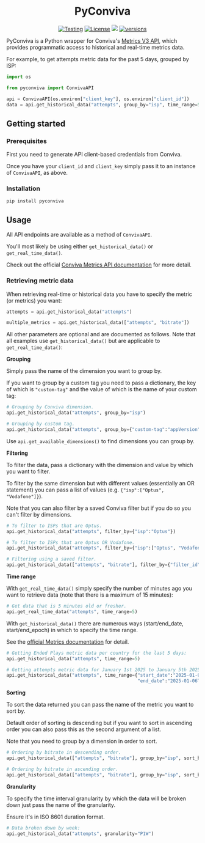 <h1 align='center'>PyConviva</h1>

<p align="center">
     <a href="https://github.com/ben-nour/pyconviva/actions/workflows/tests.yml"><img src="https://github.com/ben-nour/pyconviva/actions/workflows/tests.yml/badge.svg"                 alt="Testing"></a>
     <a href="https://github.com/ben-nour/pyconviva/blob/main/LICENSE"><img src="https://img.shields.io/pypi/l/pyconviva" alt="License"></a>
     <a href="https://codecov.io/gh/ben-nour/pyconviva" ><img src="https://codecov.io/gh/ben-nour/pyconviva/graph/badge.svg"/></a>
    <a href="https://pypi.org/project/pyconviva/"><img src="https://img.shields.io/pypi/pyversions/pyconviva" alt="versions"></a>
</p>

PyConviva is a Python wrapper for Conviva's [Metrics V3 API](https://developer.conviva.com/docs/metrics-api-v3), which provides programmatic access to historical and real-time metrics data.

For example, to get attempts metric data for the past 5 days, grouped by ISP:

```py
import os

from pyconviva import ConvivaAPI

api = ConvivaAPI(os.environ["client_key"], os.environ["client_id"])
data = api.get_historical_data("attempts", group_by="isp", time_range=5)
```

## Getting started

### Prerequisites 

First you need to generate API client-based credentials from Conviva.

Once you have your `client_id` and `client_key` simply pass it to an instance of `ConvivaAPI`, as above.

### Installation

```
pip install pyconviva
```

## Usage

All API endpoints are available as a method of `ConvivaAPI`.

You'll most likely be using either `get_historical_data()` or `get_real_time_data()`.

Check out the official [Conviva Metrics API documentation](https://developer.conviva.com/docs/metrics-api-v3) for more detail.

### Retrieving metric data

When retrieving real-time or historical data you have to
specify the metric (or metrics) you want:

```py
attempts = api.get_historical_data("attempts")

multiple_metrics = api.get_historical_data(["attempts", "bitrate"])
```

All other parameters are optional and are documented as follows. Note that
all examples use `get_historical_data()` but are applicable to `get_real_time_data()`:

**Grouping**

Simply pass the name of the dimension you want to group by.

If you want to group by a custom tag you need to pass a dictionary,
the key of which is `"custom-tag"` and the value of which is the name of your custom tag:

```py
# Grouping by Conviva dimension.
api.get_historical_data("attempts", group_by="isp")

# Grouping by custom tag.
api.get_historical_data("attempts", group_by={"custom-tag":"appVersion"})
```

Use `api.get_available_dimensions()` to find dimensions you can group by.

**Filtering**

To filter the data, pass a dictionary with the dimension and value by which you want to filter.

To filter by the same dimension but with different values (essentially an OR statement) you can 
pass a list of values (e.g. `{"isp":["Optus", "Vodafone"]}`).

Note that you can also filter by a saved Conviva filter but if you do so you can't filter
by dimensions.

```py
# To filter to ISPs that are Optus.
api.get_historical_data("attempts", filter_by={"isp":"Optus"})

# To filter to ISPs that are Optus OR Vodafone.
api.get_historical_data("attempts", filter_by={"isp":["Optus", "Vodafone"]})

# Filtering using a saved filter.
api.get_historical_data(["attempts", "bitrate"], filter_by={"filter_id":"180"})
```

**Time range**

With `get_real_time_data()` simply specify the number of minutes ago you want to retrieve data (note that there is a maximum of 15 minutes):

```py
# Get data that is 5 minutes old or fresher.
api.get_real_time_data("attempts", time_range=5)
```

With `get_historical_data()` there are numerous ways (start/end_date, start/end_epoch) in which to specify the time range.

See the [official Metrics documentation](https://developer.conviva.com/docs/metrics-api-v3/3434cc866b1a9-options-to-select-a-time-range) for detail.

```py
# Getting Ended Plays metric data per country for the last 5 days:
api.get_historical_data("attempts", time_range=5)

# Getting attempts metric data for January 1st 2025 to January 5th 2025
api.get_historical_data("attempts", time_range={"start_date":"2025-01-01T12:00:00.000Z",
                                                "end_date":"2025-01-06T12:59:59.000Z"})
```

**Sorting**

To sort the data returned you can pass the name of the metric you want to sort by.

Default order of sorting is descending but if you want to sort in ascending order you can
also pass this as the second argument of a list.

Note that you need to group by a dimension in order to sort.

```py
# Ordering by bitrate in descending order.
api.get_historical_data(["attempts", "bitrate"], group_by="isp", sort_by="bitrate")

# Ordering by bitrate in ascending order.
api.get_historical_data(["attempts", "bitrate"], group_by="isp", sort_by=["bitrate", "asc"])
```

**Granularity**

To specify the time interval granularity by which the data will be broken down
just pass the name of the granularity. 

Ensure it's in ISO 8601 duration format.

```py
# Data broken down by week:
api.get_historical_data("attempts", granularity="P1W")
```
